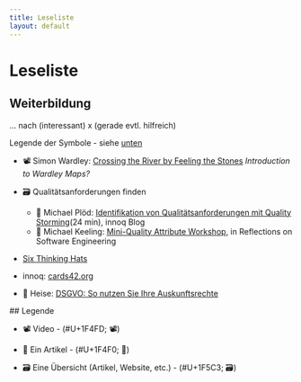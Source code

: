 ```yaml
---
title: Leseliste
layout: default
---
```


# Leseliste

## Weiterbildung

... nach (interessant) x (gerade evtl. hilfreich)

Legende der Symbole - siehe [unten](#legend)

* 📽️ Simon Wardley: [Crossing the River by Feeling the Stones](https://www.youtube.com/watch?v=2IW9L1uNMCs) *Introduction to Wardley Maps?*

* 🗃️ Qualitätsanforderungen finden
  * 📰 Michael Plöd: [Identifikation von Qualitätsanforderungen mit Quality Storming](https://www.innoq.com/de/articles/2020/03/quality-storming-workshop/)(24 min), innoq Blog
  * 📰 Michael Keeling: [Mini-Quality Attribute Workshop](https://www.neverletdown.net/p/mini-quality-attribute-workshop.html), in Reflections on Software Engineering

* [Six Thinking Hats](https://en.wikipedia.org/wiki/Six_Thinking_Hats)

* innoq: [cards42.org](https://cards42.org/)

* 📰 Heise: [DSGVO: So nutzen Sie Ihre Auskunftsrechte](https://www.heise.de/newsticker/meldung/DSGVO-So-nutzen-Sie-Ihre-Auskunftsrechte-4429886.html)

<a name="legend">
## Legende
</a>

* 📽️ Video - (#U+1F4FD; :film_projector:)

* 📰 Ein Artikel - (#U+1F4F0; :newspaper:)

* 🗃️ Eine Übersicht (Artikel, Website, etc.) - (#U+1F5C3; :card_file_box:)

